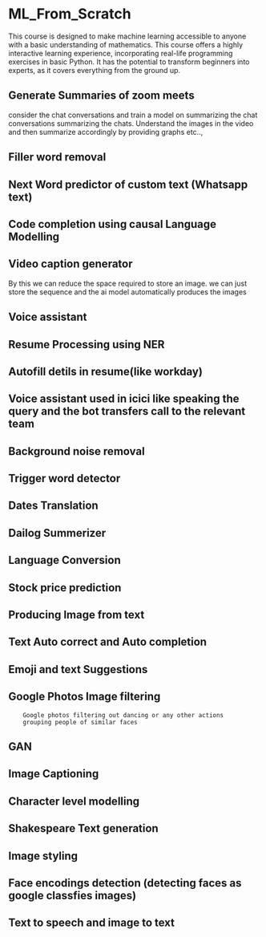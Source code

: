 # ML_From_Scratch
This course is designed to make machine learning accessible to anyone with a basic understanding of mathematics. This course offers a highly interactive learning experience, incorporating real-life programming exercises in basic Python. It has the potential to transform beginners into experts, as it covers everything from the ground up.

## Generate Summaries of zoom meets
consider the chat conversations and train a model on summarizing the chat conversations summarizing the chats.
Understand the images in the video and then summarize accordingly by providing graphs etc..,

## Filler word removal

## Next Word predictor of custom text (Whatsapp text)

## Code completion using causal Language Modelling

## Video caption generator
By this we can reduce the space required to store an image. we can just store the sequence and the ai model automatically produces the images

## Voice assistant 

## Resume Processing using NER

## Autofill detils in resume(like workday)

## Voice assistant used in icici like speaking the query and the bot transfers call to the relevant team

## Background noise removal

## Trigger word detector

## Dates Translation

## Dailog Summerizer

## Language Conversion

## Stock price prediction

## Producing Image from text

## Text Auto correct and Auto completion

## Emoji and text Suggestions

## Google Photos Image filtering 
        Google photos filtering out dancing or any other actions 
        grouping people of similar faces

## GAN

## Image Captioning

## Character level modelling

## Shakespeare Text generation

## Image styling 

## Face encodings detection  (detecting faces as google classfies images)

## Text to speech and image to text

